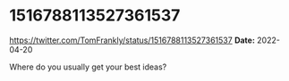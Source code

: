 # 1516788113527361537
https://twitter.com/TomFrankly/status/1516788113527361537
**Date:** 2022-04-20

Where do you usually get your best ideas?
